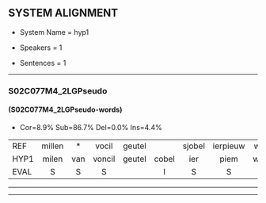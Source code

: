 
## SYSTEM ALIGNMENT

- System Name = hyp1

- Speakers = 1

- Sentences = 1

---

### S02C077M4_2LGPseudo

#### (S02C077M4_2LGPseudo-words)

- Cor=8.9%	Sub=86.7%	Del=0.0%	Ins=4.4%

|  |  |  |  |  |  |  |  |  |  |  |  |  |  |  |  |  |  |  |  |  |  |  |  |  |  |  |  |  |  |  |  |  |  |  |  |  |  |  |  |  |  |  |  |  |  |
|:--- |:---:|:---:|:---:|:---:|:---:|:---:|:---:|:---:|:---:|:---:|:---:|:---:|:---:|:---:|:---:|:---:|:---:|:---:|:---:|:---:|:---:|:---:|:---:|:---:|:---:|:---:|:---:|:---:|:---:|:---:|:---:|:---:|:---:|:---:|:---:|:---:|:---:|:---:|:---:|:---:|:---:|:---:|:---:|:---:|:---:|
| REF | millen | * | vocil | geutel |  | sjobel | ierpieuw | walaan | erke | haweel | saarweng | gevicht |  | eemde | * | *t | bepoud | orstalk | veten | gefouw | vurpaand | nizung | fiewon | kneurem | vawaai | strellen | zwieten | foetbans | oonste | muider | grijnken | schielstaug | prilsood | vloender | milste | veurder | kloeien | ulen | orponk | schodig | ijpo | menuur | spreikje | hiffreeuw | wooien |
| HYP1 | milen | van | voncil | geutel | cobel | ier | piem | wallaan | erke | hawel | sarwen | gevicht | imde | bij | poed | e | be | pouwd | borstalk | vetenfouw | vuurpand | musium | uwoon | kneuren | vawai | strellen | sweten | voetbans | koonste | mader | grenken | schilstoug | prilsort | vunder | milster | verder | klouen | uden | pochponk | schoorig | eppol | denuur | sprijkjen | hifreeuw | boien |
| EVAL | S | S | S |  | I | S | S | S |  | S | S |  | I | S | S | S | S | S | S | S | S | S | S | S | S |  | S | S | S | S | S | S | S | S | S | S | S | S | S | S | S | S | S | S | S |
---

---
